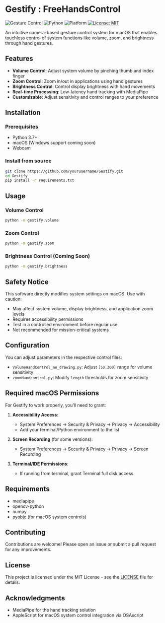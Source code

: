 
# Gestify : FreeHandsControl

![Gesture Control](https://img.shields.io/badge/Gesture-Control-blue)
![Python](https://img.shields.io/badge/Python-3.7%2B-green)
![Platform](https://img.shields.io/badge/Platform-macOS-lightgrey)
[![License: MIT](https://img.shields.io/badge/License-MIT-yellow.svg)](https://opensource.org/licenses/MIT)

An intuitive camera-based gesture control system for macOS that enables touchless control of system functions like volume, zoom, and brightness through hand gestures.

## Features

- **Volume Control**: Adjust system volume by pinching thumb and index finger
- **Zoom Control**: Zoom in/out in applications using hand gestures
- **Brightness Control**: Control display brightness with hand movements
- **Real-time Processing**: Low-latency hand tracking with MediaPipe
- **Customizable**: Adjust sensitivity and control ranges to your preference

## Installation

### Prerequisites
- Python 3.7+
- macOS (Windows support coming soon)
- Webcam 



### Install from source
```bash
git clone https://github.com/yourusername/Gestify.git
cd Gestify
pip install -r requirements.txt
```

## Usage

### Volume Control
```bash
python -m gestify.volume
```

### Zoom Control
```bash
python -m gestify.zoom
```

### Brightness Control (Coming Soon)
```bash
python -m gestify.brightness
```

## Safety Notice

This software directly modifies system settings on macOS. Use with caution:
- May affect system volume, display brightness, and application zoom levels
- Requires accessibility permissions
- Test in a controlled environment before regular use
- Not recommended for mission-critical systems

## Configuration

You can adjust parameters in the respective control files:
- `VolumeHandControl_no_drawing.py`: Adjust `[50,300]` range for volume sensitivity
- `zoomHandcontrol.py`: Modify `length` thresholds for zoom sensitivity

## Required macOS Permissions

For Gestify to work properly, you'll need to grant:

1. **Accessibility Access**:
   - System Preferences → Security & Privacy → Privacy → Accessibility
   - Add your terminal/Python environment to the list

2. **Screen Recording** (for some versions):
   - System Preferences → Security & Privacy → Privacy → Screen Recording

3. **Terminal/IDE Permissions**:
   - If running from terminal, grant Terminal full disk access

## Requirements

- mediapipe
- opencv-python
- numpy
- pyobjc (for macOS system controls)

## Contributing

Contributions are welcome! Please open an issue or submit a pull request for any improvements.

## License

This project is licensed under the MIT License - see the [LICENSE](LICENSE) file for details.
## Acknowledgments

- MediaPipe for the hand tracking solution
- AppleScript for macOS system control integration via OSAscript
```
